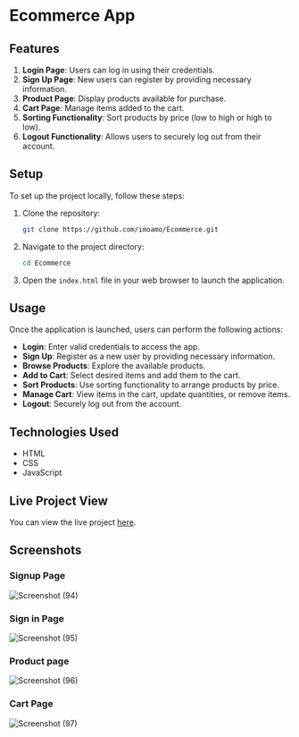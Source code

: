 # Ecommerce App

## Features

1. **Login Page**: Users can log in using their credentials.
2. **Sign Up Page**: New users can register by providing necessary information.
3. **Product Page**: Display products available for purchase.
4. **Cart Page**: Manage items added to the cart.
5. **Sorting Functionality**: Sort products by price (low to high or high to low).
6. **Logout Functionality**: Allows users to securely log out from their account.

## Setup

To set up the project locally, follow these steps:

1. Clone the repository:

    ```bash
    git clone https://github.com/imoamo/Ecommerce.git
    ```

2. Navigate to the project directory:

    ```bash
    cd Ecommerce
    ```

3. Open the `index.html` file in your web browser to launch the application.

## Usage

Once the application is launched, users can perform the following actions:

- **Login**: Enter valid credentials to access the app.
- **Sign Up**: Register as a new user by providing necessary information.
- **Browse Products**: Explore the available products.
- **Add to Cart**: Select desired items and add them to the cart.
- **Sort Products**: Use sorting functionality to arrange products by price.
- **Manage Cart**: View items in the cart, update quantities, or remove items.
- **Logout**: Securely log out from the account.

## Technologies Used

- HTML
- CSS
- JavaScript

## Live Project View

You can view the live project [here](https://my-first-ecommerce-app.netlify.app/).

## Screenshots

### Signup Page
![Screenshot (94)](https://github.com/imoamo/Ecommerce/assets/154124258/ca6b910c-8e1a-44d8-89b9-ed65138f0865)

### Sign in Page
![Screenshot (95)](https://github.com/imoamo/Ecommerce/assets/154124258/513bcea6-da61-474a-89b8-105cbf1fa1db)

### Product page
![Screenshot (96)](https://github.com/imoamo/Ecommerce/assets/154124258/dff9aab5-34ff-421b-86c6-27ea44222163)

### Cart Page
![Screenshot (97)](https://github.com/imoamo/Ecommerce/assets/154124258/ffd8e517-ddab-4a30-b4b1-63530da22d0d)
